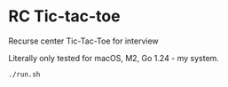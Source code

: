 # RC Tic-tac-toe

Recurse center Tic-Tac-Toe for interview

Literally only tested for macOS, M2, Go 1.24 - my system.

```sh
./run.sh
```
